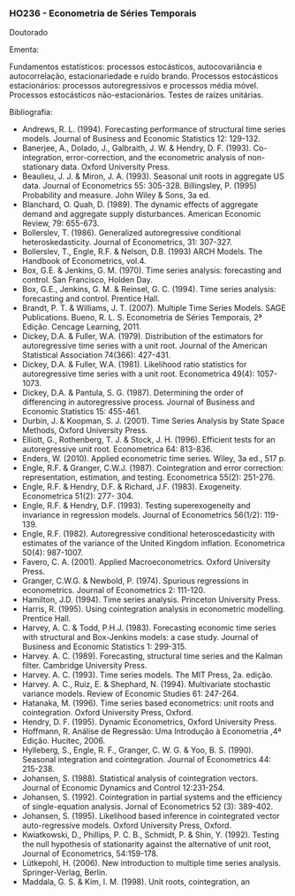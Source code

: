 ### HO236 - Econometria de Séries Temporais
Doutorado 

Ementa:

Fundamentos estatísticos: processos estocásticos, autocovariância e autocorrelação, estacionariedade e ruído brando. Processos estocásticos estacionários: processos autoregressivos e processos média móvel. Processos estocásticos não-estacionários. Testes de raízes unitárias. 

Bibliografia:

- Andrews, R. L. (1994). Forecasting performance of structural time series models. Journal of Business and Economic Statistics 12: 129-132.
- Banerjee, A., Dolado, J., Galbraith, J. W. & Hendry, D. F. (1993). Co-integration, error-correction, and the econometric analysis of non-stationary data. Oxford University Press.
- Beaulieu, J. J. & Miron, J. A. (1993). Seasonal unit roots in aggregate US data. Journal of Econometrics 55: 305-328. Billingsley, P. (1995) Probability and measure. John Wiley & Sons, 3a ed.
- Blanchard, O. Quah, D. (1989). The dynamic effects of aggregate demand and aggregate supply disturbances. American Economic Review, 79: 655-673.
- Bollerslev, T. (1986). Generalized autoregressive conditional heteroskedasticity. Journal of Econometrics, 31: 307-327.
- Bollerslev, T., Engle, R.F. & Nelson, D.B. (1993) ARCH Models. The Handbook of Econometrics, vol.4.
- Box, G.E. & Jenkins, G. M. (1970). Time series analysis: forecasting and control. San Francisco, Holden Day.
- Box, G.E., Jenkins, G. M. & Reinsel, G. C. (1994). Time series analysis: forecasting and control. Prentice Hall.
- Brandt, P. T. & Williams, J. T. (2007). Multiple Time Series Models. SAGE Publications. Bueno, R. L. S. Econometria de Séries Temporais, 2ª Edição. Cencage Learning, 2011.
- Dickey, D.A. & Fuller, W.A. (1979). Distribution of the estimators for autoregressive time series with a unit root. Journal of the American Statistical Association 74(366): 427-431.
- Dickey, D.A. & Fuller, W.A. (1981). Likelihood ratio statistics for autoregressive time series with a unit root. Econometrica 49(4): 1057-1073.
- Dickey, D.A. & Pantula, S. G. (1987). Determining the order of differencing in autoregressive process. Journal of Business and Economic Statistics 15: 455-461.
- Durbin, J. & Koopman, S. J. (2001). Time Series Analysis by State Space Methods, Oxford University Press.
- Elliott, G., Rothenberg, T. J. & Stock, J. H. (1996). Efficient tests for an autoregressive unit root. Econometrica 64: 813-836.
- Enders, W. (2010). Applied econometric time series. Wiley, 3a ed., 517 p.
- Engle, R.F. & Granger, C.W.J. (1987). Cointegration and error correction: representation, estimation, and testing. Econometrica 55(2): 251-276.
- Engle, R.F. & Hendry, D.F. & Richard, J.F. (1983). Exogeneity. Econometrica 51(2): 277- 304.
- Engle, R.F. & Hendry, D.F. (1993). Testing superexogeneity and invariance in regression models. Journal of Econometrics 56(1/2): 119-139.
- Engle, R.F. (1982). Autoregressive conditional heteroscedasticity with estimates of the variance of the United Kingdom inflation. Econometrica 50(4): 987-1007.
- Favero, C. A. (2001). Applied Macroeconometrics. Oxford University Press.
- Granger, C.W.G. & Newbold, P. (1974). Spurious regressions in econometrics. Journal of Econometrics 2: 111-120.
- Hamilton, J.D. (1994). Time series analysis. Princeton University Press.
- Harris, R. (1995). Using cointegration analysis in econometric modelling. Prentice Hall.
- Harvey, A. C. & Todd, P.H.J. (1983). Forecasting economic time series with structural and Box-Jenkins models: a case study. Journal of Business and Economic Statistics 1: 299-315.
- Harvey. A. C. (1989). Forecasting, structural time series and the Kalman filter. Cambridge University Press.
- Harvey. A. C. (1993). Time series models. The MIT Press, 2a. edição.
- Harvey. A. C., Ruiz, E. & Shephard, N. (1994). Multivariate stochastic variance models. Review of Economic Studies 61: 247-264.
- Hatanaka, M. (1996). Time series based econometrics: unit roots and cointegration. Oxford University Press, Oxford.
- Hendry, D. F. (1995). Dynamic Econometrics, Oxford University Press.
- Hoffmann, R. Análise de Regressão: Uma Introdução à Econometria ,4ª Edição. Hucitec, 2006.
- Hylleberg, S., Engle, R. F., Granger, C. W. G. & Yoo, B. S. (1990). Seasonal integration and cointegration. Journal of Econometrics 44: 215-238.
- Johansen, S. (1988). Statistical analysis of cointegration vectors. Journal of Economic Dynamics and Control 12:231-254.
- Johansen, S. (1992). Cointegration in partial systems and the efficiency of single-equation analysis. Jornal of Econometrics 52 (3): 389-402.
- Johansen, S. (1995). Likelihood based inference in cointegrated vector auto-regressive models. Oxford University Press, Oxford.
- Kwiatkowski, D., Phillips, P. C. B., Schmidt, P. & Shin, Y. (1992). Testing the null hypothesis of stationarity against the alternative of unit root, Journal of Econometrics, 54:159-178.
- Lütkepohl, H. (2006). New introduction to multiple time series analysis. Springer-Verlag, Berlin.
- Maddala, G. S. & Kim, I. M. (1998). Unit roots, cointegration, an
